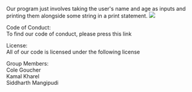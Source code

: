 Our program just involves taking the user's name and age as inputs and printing them alongside some string in a print statement.
![](https://i.imgur.com/QR6zNcL.gif)

Code of Conduct:<br>
To find our code of conduct, please press this link<br>

License:<br>
All of our code is licensed under the following license<br>


Group Members:<br>
Cole Goucher <br>
Kamal Kharel <br>
Siddharth Mangipudi <br>
